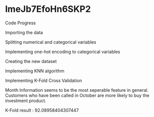 # lmeJb7EfoHn6SKP2


Code Progress

Importing the data 

Splitting numerical and categorical variables

Implementing one-hot encoding to categorical variables

Creating the new dataset

Implementing KNN algorithm

Implementing K-Fold Cross Validation

Month Information seems to be the most seperable feature in general. Customers who have been called in October are more likely to buy the investment product.

K-Fold result : 92.08958404307447




